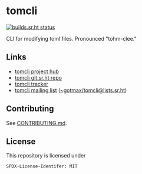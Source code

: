 <!--
Copyright (C) 2023 Maxwell G <maxwell@gtmx.me>

SPDX-License-Identifier: MIT
-->

# tomcli

[![builds.sr.ht status](https://builds.sr.ht/~gotmax23/tomcli/commits/main.svg)](https://builds.sr.ht/~gotmax23/tomcli/commits/main?)


CLI for modifying toml files. Pronounced "tohm-clee."

## Links

- [tomcli project hub](https://sr.ht/~gotmax23/tomcli)
- [tomcli git.sr.ht repo](https://git.sr.ht/~gotmax23/tomcli)
- [tomcli tracker](https://todo.sr.ht/~gotmax23/tomcli)
- [tomcli mailing list][archives] ([~gotmax/tomcli@lists.sr.ht][mailto])

[archives]: https://lists.sr.ht/~gotmax23/tomcli
[mailto]: mailto:~gotmax/tomcli@lists.sr.ht

## Contributing

See [CONTRIBUTING.md](https://git.sr.ht/~gotmax23/tomcli/tree/main/item/CONTRIBUTING.md).

## License

This repository is licensed under

    SPDX-License-Identifer: MIT
